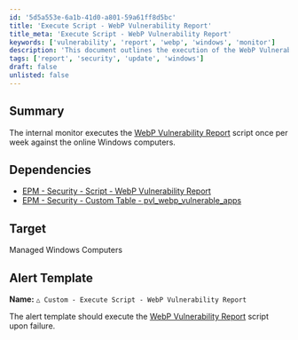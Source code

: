 ```yaml
---
id: '5d5a553e-6a1b-41d0-a801-59a61ff8d5bc'
title: 'Execute Script - WebP Vulnerability Report'
title_meta: 'Execute Script - WebP Vulnerability Report'
keywords: ['vulnerability', 'report', 'webp', 'windows', 'monitor']
description: 'This document outlines the execution of the WebP Vulnerability Report script on managed Windows computers, detailing its dependencies and alert template setup for monitoring vulnerabilities weekly.'
tags: ['report', 'security', 'update', 'windows']
draft: false
unlisted: false
---
```


## Summary

The internal monitor executes the [WebP Vulnerability Report](https://proval.itglue.com/DOC-5078775-14166219) script once per week against the online Windows computers.

## Dependencies

- [EPM - Security - Script - WebP Vulnerability Report](https://proval.itglue.com/DOC-5078775-14166219)
- [EPM - Security - Custom Table - pvl_webp_vulnerable_apps](<../tables/pvl_webp_vulnerable_apps.md>)

## Target

Managed Windows Computers

## Alert Template

**Name:** `△ Custom - Execute Script - WebP Vulnerability Report`

The alert template should execute the [WebP Vulnerability Report](https://proval.itglue.com/DOC-5078775-14166219) script upon failure.



